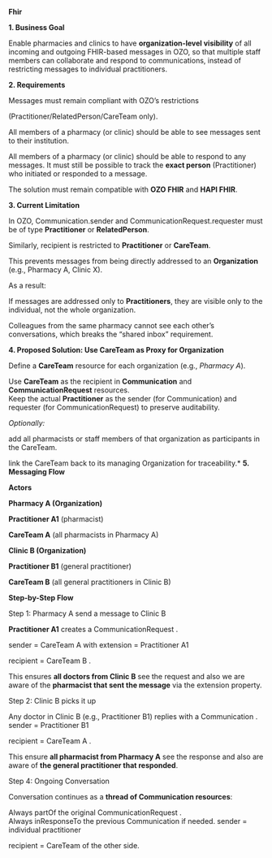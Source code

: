 **Fhir** 

**1\. Business Goal** 

Enable pharmacies and clinics to have **organization-level visibility** of all incoming and outgoing FHIR-based messages in OZO, so that multiple staff members can collaborate and respond to communications, instead of restricting messages to individual practitioners. 

**2\. Requirements** 

Messages must remain compliant with OZO’s restrictions 

(Practitioner/RelatedPerson/CareTeam only). 

All members of a pharmacy (or clinic) should be able to see messages sent to their institution. 

All members of a pharmacy (or clinic) should be able to respond to any messages. It must still be possible to track the **exact person** (Practitioner) who initiated or responded to a message. 

The solution must remain compatible with **OZO FHIR** and **HAPI FHIR**. 

**3\. Current Limitation** 

In OZO, Communication.sender and CommunicationRequest.requester must be of type **Practitioner** or **RelatedPerson**. 

Similarly, recipient is restricted to **Practitioner** or **CareTeam**. 

This prevents messages from being directly addressed to an **Organization** (e.g., Pharmacy A, Clinic X). 

As a result: 

If messages are addressed only to **Practitioners**, they are visible only to the individual, not the whole organization. 

Colleagues from the same pharmacy cannot see each other’s conversations, which breaks the “shared inbox” requirement. 

**4\. Proposed Solution: Use CareTeam as Proxy for Organization** 

Define a **CareTeam** resource for each organization (e.g., *Pharmacy A*). 

Use **CareTeam** as the recipient in **Communication** and **CommunicationRequest** resources.  
Keep the actual **Practitioner** as the sender (for Communication) and requester (for CommunicationRequest) to preserve auditability. 

*Optionally:* 

add all pharmacists or staff members of that organization as participants in the CareTeam. 

link the CareTeam back to its managing Organization for traceability.\* **5\. Messaging Flow** 

**Actors** 

**Pharmacy A (Organization)** 

**Practitioner A1** (pharmacist) 

**CareTeam A** (all pharmacists in Pharmacy A) 

**Clinic B (Organization)** 

**Practitioner B1** (general practitioner) 

**CareTeam B** (all general practitioners in Clinic B) 

**Step-by-Step Flow** 

Step 1: Pharmacy A send a message to Clinic B 

**Practitioner A1** creates a CommunicationRequest . 

sender \= CareTeam A with extension \= Practitioner A1 

recipient \= CareTeam B . 

This ensures **all doctors from Clinic B** see the request and also we are aware of the **pharmacist that sent the message** via the extension property. 

Step 2: Clinic B picks it up 

Any doctor in Clinic B (e.g., Practitioner B1) replies with a Communication . sender \= Practitioner B1 

recipient \= CareTeam A . 

This ensure **all pharmacist from Pharmacy A** see the response and also are aware of **the general practitioner that responded**. 

Step 4: Ongoing Conversation 

Conversation continues as a **thread of Communication resources**: 

Always partOf the original CommunicationRequest .  
Always inResponseTo the previous Communication if needed. sender \= individual practitioner 

recipient \= CareTeam of the other side.